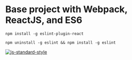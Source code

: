 # Base project with Webpack, ReactJS, and ES6

```
npm install -g eslint-plugin-react

npm uninstall -g eslint && npm install -g eslint
```

[![js-standard-style](https://cdn.rawgit.com/feross/standard/master/badge.svg)](https://github.com/feross/standard)
